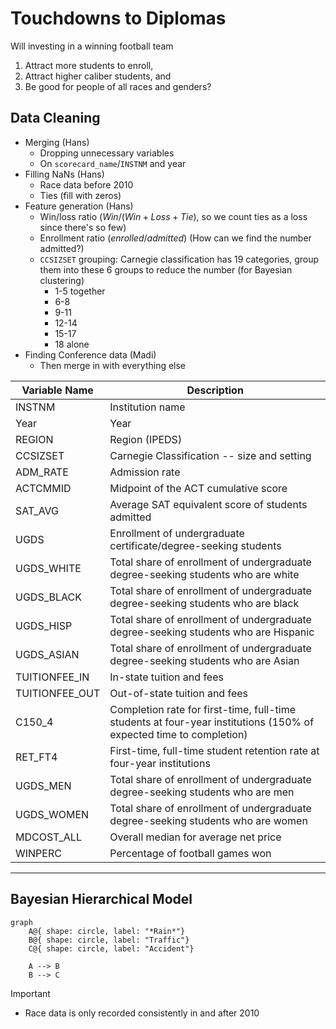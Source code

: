 # Touchdowns to Diplomas

Will investing in a winning football team
1. Attract more students to enroll,
2. Attract higher caliber students, and
3. Be good for people of all races and genders?

## Data Cleaning
- Merging (Hans)
  - Dropping unnecessary variables
  - On `scorecard_name`/`INSTNM`  and year
- Filling NaNs (Hans)
  - Race data before 2010
  - Ties (fill with zeros)
- Feature generation (Hans)
  - Win/loss ratio ($Win / (Win + Loss + Tie)$, so we count ties as a loss since there's so few)
  - Enrollment ratio ($enrolled/admitted$) (How can we find the number admitted?)
  - `CCSIZSET` grouping: Carnegie classification has 19 categories, group them into these 6 groups to reduce the number (for Bayesian clustering)
    - 1-5 together
    - 6-8
    - 9-11
    - 12-14
    - 15-17
    - 18 alone
- Finding Conference data (Madi)
  - Then merge in with everything else

|Variable Name| Description |
| ----| --|
|INSTNM|Institution name |
|Year|              Year |
|REGION|            Region (IPEDS) |
|CCSIZSET|          Carnegie Classification -- size and setting |
|ADM_RATE|          Admission rate |
|ACTCMMID|          Midpoint of the ACT cumulative score |
|SAT_AVG|           Average SAT equivalent score of students admitted |
|UGDS |             Enrollment of undergraduate certificate/degree-seeking students |
|UGDS_WHITE|        Total share of enrollment of undergraduate degree-seeking students who are white |
|UGDS_BLACK|        Total share of enrollment of undergraduate degree-seeking students who are black |
|UGDS_HISP|         Total share of enrollment of undergraduate degree-seeking students who are Hispanic |
|UGDS_ASIAN|        Total share of enrollment of undergraduate degree-seeking students who are Asian |
|TUITIONFEE_IN|     In-state tuition and fees |
|TUITIONFEE_OUT|    Out-of-state tuition and fees |
|C150_4|            Completion rate for first-time, full-time students at four-year institutions (150% of expected time to completion) |
|RET_FT4|           First-time, full-time student retention rate at four-year institutions |
|UGDS_MEN|          Total share of enrollment of undergraduate degree-seeking students who are men |
|UGDS_WOMEN|        Total share of enrollment of undergraduate degree-seeking students who are women |
|MDCOST_ALL|        Overall median for average net price |
| WINPERC |         Percentage of football games won |
-----


## Bayesian Hierarchical Model
```mermaid
graph
    A@{ shape: circle, label: "*Rain*"}
    B@{ shape: circle, label: "Traffic"}
    C@{ shape: circle, label: "Accident"}

    A --> B
    B --> C

```


> [!IMPORTANT]
> - Race data is only recorded consistently in and after 2010